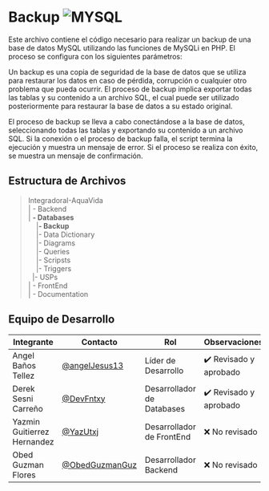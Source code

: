 # Backup ![MYSQL](https://img.shields.io/badge/MySQL-00000F?style=for-the-badge&logo=mysql&logoColor=white)

Este archivo contiene el código necesario para realizar un backup de una base de datos MySQL utilizando las funciones de MySQLi en PHP. El proceso se configura con los siguientes parámetros:

Un backup es una copia de seguridad de la base de datos que se utiliza para restaurar los datos en caso de pérdida, corrupción o cualquier otro problema que pueda ocurrir. El proceso de backup implica exportar todas las tablas y su contenido a un archivo SQL, el cual puede ser utilizado posteriormente para restaurar la base de datos a su estado original.

El proceso de backup se lleva a cabo conectándose a la base de datos, seleccionando todas las tablas y exportando su contenido a un archivo SQL. Si la conexión o el proceso de backup falla, el script termina la ejecución y muestra un mensaje de error. Si el proceso se realiza con éxito, se muestra un mensaje de confirmación.

## Estructura de Archivos

> IntegradoraI-AquaVida<br>
> | - Backend <br> 
> | **- Databases**<br>
&nbsp;&nbsp;&nbsp;&nbsp;|**- Backup**<br>
&nbsp;&nbsp;&nbsp;&nbsp;|- Data Dictionary<br>
&nbsp;&nbsp;&nbsp;&nbsp;|- Diagrams<br>
&nbsp;&nbsp;&nbsp;&nbsp;|- Queries<br>
&nbsp;&nbsp;&nbsp;&nbsp;|- Scripsts<br>
&nbsp;&nbsp;&nbsp;&nbsp;|- Triggers<br>
&nbsp;&nbsp;|- USPs<br>
> | - FrontEnd <br>
> | - Documentation<br>


## Equipo de Desarrollo

|Integrante|Contacto|Rol|Observaciones|
|------------|--------|---|---|
|Angel Baños Tellez|[@angelJesus13](https://github.com/angelJesus13)|Líder de Desarrollo|✔️ Revisado y aprobado|
|Derek Sesni Carreño|[@DevFntxy](https://github.com/DevFntxy)|Desarrollador de Databases|✔️  Revisado y aprobado|
|Yazmin Guitierrez Hernandez|[@YazUtxj](https://github.com/YazUtxj)|Desarrollador de FrontEnd|❌ No revisado|
|Obed Guzman Flores|[@ObedGuzmanGuz](https://github.com/ObedGuzmanGuz)|Desarrollador Backend|❌ No revisado|
